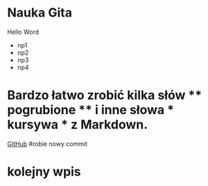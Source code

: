 # Nauka Gita
Hello Word
* np1
* np2
* np3
* np4
# Bardzo łatwo zrobić kilka słów ** pogrubione ** i inne słowa * kursywa * z Markdown.
[GitHub](Http://google.com)
#robie nowy commit
# kolejny wpis
